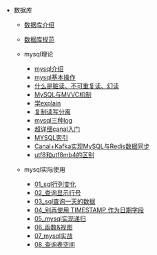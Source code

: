 
- 数据库
  - [数据库介绍](数据库/数据库介绍.md)
  - [数据库规范](数据库/数据库规范.md)
  - mysql理论
    - [mysql介绍](数据库/mysql/mysql介绍.md)
    - [mysql基本操作](数据库/mysql/基本操作.md)
    - [什么是脏读、不可重复读、幻读](数据库/mysql/什么是脏读、不可重复读、幻读.md)
    - [MySQL与MVVC机制](数据库/mysql/MySQL与MVVC机制.md)
    - [学explain](数据库/mysql/要精通SQL优化？那就学一学explain吧.md)
    - [复制读写分离](数据库/mysql/MySQL主从复制读写分离，能讲一下吗.md)
    - [mysql三种log](数据库/mysql/必须了解的mysql三种log.md)
    - [超详细canal入门](数据库/mysql/超详细canal入门.md)
    - [MYSQL索引](数据库/mysql/谈谈MYSQL索引是如何提高查询效率的.md)
    - [Canal+Kafka实现MySQL与Redis数据同步](数据库/mysql/Canal+Kafka实现MySQL与Redis数据同步.md)
    - [utf8和utf8mb4的区别](数据库/MySQL使用/utf8和utf8mb4的区别.md)

  - mysql实际使用
    - [01_sql行列变化](数据库/MySQL使用/sql行列变化.md)
    - [02_查询显示行号](数据库/MySQL使用/mysql序号.md)
    - [03_sql查询一天的数据](数据库/MySQL使用/sql查询一天的数据.md)
    - [04_别再使用 TIMESTAMP 作为日期字段](数据库/MySQL使用/datetime&timestamep.md)
    - [05_mysql实现递归](数据库/MySQL使用/递归.md)
    - [06_函数&视图](数据库/MySQL使用/函数&视图.md)
    - [07_mysql实战](数据库/MySQL使用/mysql实战1.md)
    - [08_查询表空间](数据库/MySQL使用/查询表空间.md)
  

